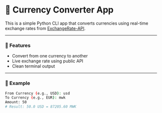 # 💱 Currency Converter App

This is a simple Python CLI app that converts currencies using real-time exchange rates from [ExchangeRate-API](https://www.exchangerate-api.com/).

---

### 🚀 Features
- Convert from one currency to another
- Live exchange rate using public API
- Clean terminal output

---

### 🧪 Example

```bash
From Currency (e.g., USD): usd
To Currency (e.g., EUR): mwk
Amount: 50
# Result: 50.0 USD = 87205.60 MWK
